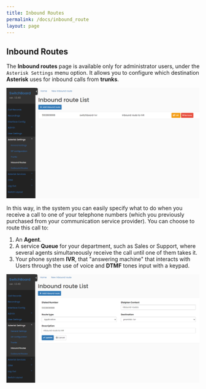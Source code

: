 ```yaml
---
title: Inbound Routes
permalink: /docs/inbound_route
layout: page
---
```


## Inbound Routes


The **Inbound routes** page is available only for administrator users, under the `Asterisk Settings` menu option. It allows you to configure which destination **Asterisk** uses for inbound calls from **trunks**.


![Screenshot: Inbound Routes](./../images/inbound_route.png)


In this way, in the system you can easily specify what to do when you receive a call to one of your telephone numbers (which you previously purchased from your communication service provider). You can choose to route this call to:

1. An **Agent**.
2. A service **Queue** for your department, such as Sales or Support, where several agents simultaneously receive the call until one of them takes it.
3. Your phone system **IVR**, that "answering machine" that interacts with Users through the use of voice and **DTMF** tones input with a keypad.


![Screenshot: Create Inbound Route](./../images/inbound_route_create.png)

